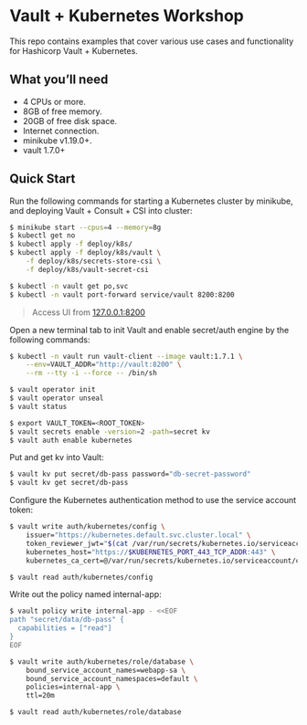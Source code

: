 # Vault + Kubernetes Workshop
This repo contains examples that cover various use cases and functionality for Hashicorp Vault + Kubernetes.

## What you’ll need

* 4 CPUs or more.
* 8GB of free memory.
* 20GB of free disk space.
* Internet connection.
* minikube v1.19.0+.
* vault 1.7.0+

## Quick Start
Run the following commands for starting a Kubernetes cluster by minikube, and deploying Vault + Consult + CSI into cluster:

```sh
$ minikube start --cpus=4 --memory=8g
$ kubectl get no
$ kubectl apply -f deploy/k8s/
$ kubectl apply -f deploy/k8s/vault \
    -f deploy/k8s/secrets-store-csi \
    -f deploy/k8s/vault-secret-csi

$ kubectl -n vault get po,svc
$ kubectl -n vault port-forward service/vault 8200:8200
```
> Access UI from [127.0.0.1:8200](http://127.0.0.1:8200/ui/)

Open a new terminal tab to init Vault and enable secret/auth engine by the following commands:

```sh
$ kubectl -n vault run vault-client --image vault:1.7.1 \
    --env=VAULT_ADDR="http://vault:8200" \
    --rm --tty -i --force -- /bin/sh

$ vault operator init
$ vault operator unseal
$ vault status

$ export VAULT_TOKEN=<ROOT_TOKEN>
$ vault secrets enable -version=2 -path=secret kv
$ vault auth enable kubernetes
```

Put and get kv into Vault:

```sh
$ vault kv put secret/db-pass password="db-secret-password"
$ vault kv get secret/db-pass
```

Configure the Kubernetes authentication method to use the service account token:

```sh
$ vault write auth/kubernetes/config \
    issuer="https://kubernetes.default.svc.cluster.local" \
    token_reviewer_jwt="$(cat /var/run/secrets/kubernetes.io/serviceaccount/token)" \
    kubernetes_host="https://$KUBERNETES_PORT_443_TCP_ADDR:443" \
    kubernetes_ca_cert=@/var/run/secrets/kubernetes.io/serviceaccount/ca.crt

$ vault read auth/kubernetes/config
```

Write out the policy named internal-app:

```sh
$ vault policy write internal-app - <<EOF
path "secret/data/db-pass" {
  capabilities = ["read"]
}
EOF

$ vault write auth/kubernetes/role/database \
    bound_service_account_names=webapp-sa \
    bound_service_account_namespaces=default \
    policies=internal-app \
    ttl=20m

$ vault read auth/kubernetes/role/database
```